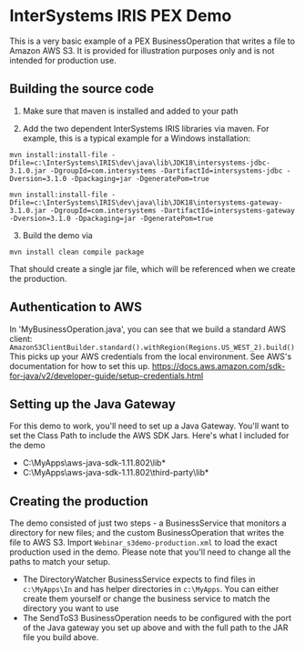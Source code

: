 # InterSystems IRIS PEX Demo

This is a very basic example of a PEX BusinessOperation that writes a file to Amazon AWS S3.  It is provided for illustration purposes only and is not intended for production use.

## Building the source code

1. Make sure that maven is installed and added to your path

2. Add the two dependent InterSystems IRIS libraries via maven.  For example, this is a typical example for a Windows installation:

```
mvn install:install-file -Dfile=c:\InterSystems\IRIS\dev\java\lib\JDK18\intersystems-jdbc-3.1.0.jar -DgroupId=com.intersystems -DartifactId=intersystems-jdbc -Dversion=3.1.0 -Dpackaging=jar -DgeneratePom=true

mvn install:install-file -Dfile=c:\InterSystems\IRIS\dev\java\lib\JDK18\intersystems-gateway-3.1.0.jar -DgroupId=com.intersystems -DartifactId=intersystems-gateway -Dversion=3.1.0 -Dpackaging=jar -DgeneratePom=true
```

3. Build the demo via

```
mvn install clean compile package
```

That should create a single jar file, which will be referenced when we create the production.

## Authentication to AWS

In 'MyBusinessOperation.java', you can see that we build a standard AWS client: `AmazonS3ClientBuilder.standard().withRegion(Regions.US_WEST_2).build()`  This picks up your AWS credentials from the local environment.  See AWS's documentation for how to set this up.  https://docs.aws.amazon.com/sdk-for-java/v2/developer-guide/setup-credentials.html

## Setting up the Java Gateway

For this demo to work, you'll need to set up a Java Gateway.  You'll want to set the Class Path to include the AWS SDK Jars.  Here's what I included for the demo

* C:\MyApps\aws-java-sdk-1.11.802\lib\*
* C:\MyApps\aws-java-sdk-1.11.802\third-party\lib\*

## Creating the production

The demo consisted of just two steps - a BusinessService that monitors a directory for new files; and the custom BusinessOperation that writes the file to AWS S3.  Import `Webinar_s3demo-production.xml` to load the exact production used in the demo.  Please note that you'll need to change all the paths to match your setup.

* The DirectoryWatcher BusinessService expects to find files in `c:\MyApps\In` and has helper directories in `c:\MyApps`.  You can either create them yourself or change the business service to match the directory you want to use
* The SendToS3 BusinessOperation needs to be configured with the port of the Java gateway you set up above and with the full path to the JAR file you build above.

